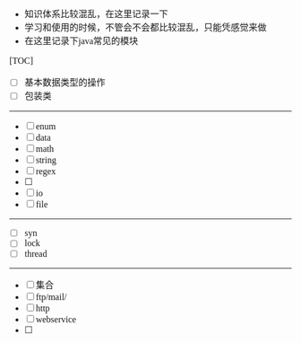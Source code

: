 <font face="Simsun" size=3>
 
- 知识体系比较混乱，在这里记录一下
- 学习和使用的时候，不管会不会都比较混乱，只能凭感觉来做
- 在这里记录下java常见的模块

[TOC]

- [ ] 基本数据类型的操作
- [ ] 包装类

---

- [ ] enum
- [ ] data
- [ ] math
- [ ] string
- [ ] regex
- [ ] 
- [ ] io
- [ ] file

---

- [ ] syn
- [ ] lock
- [ ] thread

---

- [ ] 集合
- [ ] ftp/mail/
- [ ] http
- [ ] webservice
- [ ] 

</font>